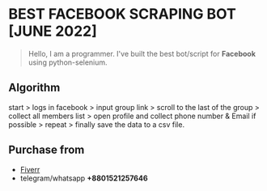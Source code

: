 # BEST FACEBOOK SCRAPING BOT [JUNE 2022]
> Hello, I am a programmer. I've built the best bot/script for **Facebook** using python-selenium.

## Algorithm
start > logs in facebook > input group link > scroll to the last of the group > collect all members list > open profile and collect phone number & Email if possible > repeat >  finally save the data to a csv file.

## Purchase from
- [Fiverr](https://www.fiverr.com/salah_3652/create-browser-scraper-and-automation-python-bot-in-selenium)
- telegram/whatsapp **+8801521257646**
